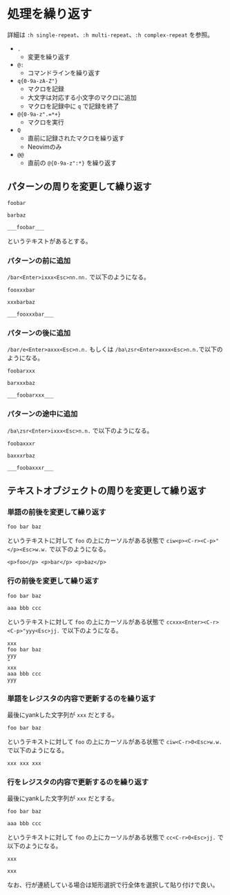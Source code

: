 # 処理を繰り返す

詳細は `:h single-repeat`、`:h multi-repeat`、`:h complex-repeat` を参照。

- `.`
    - 変更を繰り返す
- `@:`
    - コマンドラインを繰り返す
- `q{0-9a-zA-Z"}`
    - マクロを記録
    - 大文字は対応する小文字のマクロに追加
    - マクロを記録中に `q` で記録を終了
- `@{0-9a-z".=*+}`
    - マクロを実行
- `Q`
    - 直前に記録されたマクロを繰り返す
    - Neovimのみ
- `@@`
    - 直前の `@{0-9a-z":*}` を繰り返す


## パターンの周りを変更して繰り返す

```
foobar

barbaz

___foobar___
```

というテキストがあるとする。


### パターンの前に追加

`/bar<Enter>ixxx<Esc>nn.nn.` で以下のようになる。

```
fooxxxbar

xxxbarbaz

___fooxxxbar___
```


### パターンの後に追加

`/bar/e<Enter>axxx<Esc>n.n.` もしくは `/ba\zsr<Enter>axxx<Esc>n.n.`で以下のようになる。

```
foobarxxx

barxxxbaz

___foobarxxx___
```


### パターンの途中に追加

`/ba\zsr<Enter>ixxx<Esc>n.n.` で以下のようになる。

```
foobaxxxr

baxxxrbaz

___foobaxxxr___
```


## テキストオブジェクトの周りを変更して繰り返す

### 単語の前後を変更して繰り返す

```
foo bar baz
```

というテキストに対して `foo` の上にカーソルがある状態で `ciw<p><C-r><C-p>"</p><Esc>w.w.` で以下のようになる。

```
<p>foo</p> <p>bar</p> <p>baz</p>
```


### 行の前後を変更して繰り返す

```
foo bar baz

aaa bbb ccc
```

というテキストに対して `foo` の上にカーソルがある状態で `ccxxx<Enter><C-r><C-p>"yyy<Esc>jj.` で以下のようになる。

```
xxx
foo bar baz
yyy
"
xxx
aaa bbb ccc
yyy
```


### 単語をレジスタの内容で更新するのを繰り返す

最後にyankした文字列が `xxx` だとする。

```
foo bar baz
```

というテキストに対して `foo` の上にカーソルがある状態で `ciw<C-r>0<Esc>w.w.` で以下のようになる。

```
xxx xxx xxx
```


### 行をレジスタの内容で更新するのを繰り返す

最後にyankした文字列が `xxx` だとする。

```
foo bar baz

aaa bbb ccc
```

というテキストに対して `foo` の上にカーソルがある状態で `cc<C-r>0<Esc>jj.` で以下のようになる。

```
xxx

xxx
```

なお、行が連続している場合は矩形選択で行全体を選択して貼り付けで良い。
